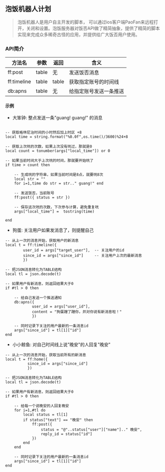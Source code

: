 ## 泡饭机器人计划

> 泡饭机器人是用户自主开发的脚本， 可以通过ios客户端PaoFan来远程打开，关闭和设置。泡饭服务器对饭否API做了精简抽象，提供了精简的脚本实现来完成众多稀奇古怪的应用，并提供给广大饭否用户使用。

### API简介

| 方法名 | 参数 | 返回 | 含义 |
| ----- | ---- | --- | --- |
| ff:post | table | 无 | 发送饭否消息 |
| ff:timeline | table | table | 获取指定账号的时间线 | 
| db:apns | table | 无 | 给指定账号发送一条推送 | 

#### 示例

* 大笨钟: 整点发送一条"guang! guang!" 的消息

~~~

-- 获取格林尼治时间的小时然后加上时区 +8
local time = string.format("%0.0f",os.time()/3600)%24+8

-- 获取上次咣的次数，如果上次没有咣过，那就是0
local count = tonumber(args["local_time"]) or 0

-- 如果当前时间大于上次咣的时间，那就要开始咣了
if time > count then

    -- 生成咣的字符串，如果当前时间是8点，就要咣8次
    local str = ""
    for i=1,time do str = str.." guang!" end

    -- 发送饭否，当前账号
    ff:post({ status = str })

    -- 保存这次咣的次数，下次参与计算，避免重复咣
    args["local_time"] =  tostring(time)

end

~~~


* 狗蛋: 关注用户如果发消息了，则提醒自己

~~~
-- 从上一次的消息开始，获取用户的新消息
local t = ff:timeline({
        user_id = args["target_user"],  -- 关注用户的id
        since_id = args["since_id"]     -- 关注用户上次的最新消息
        })

-- 把JSON消息转化为TABLE结构
local tl = json.decode(t)

-- 如果用户有新消息，则返回结果大于0
if #tl > 0 then

    -- 给自己发送一个推送通知
    db:apns({
            user_id = args["user_id"],
            content = "狗蛋蹭了蹭你，并对你说有新消息啦！"
            })

    -- 同时记录下关注的用户最新的一条消息id
    args["since_id"] = tl[1]["id"]
end

~~~

* 小小鲸鱼: 对自己时间线上说"晚安"的人回复"晚安"

~~~
-- 从上一次的消息开始，获取当前所有的新消息
local t = ff:home({
          since_id = args["since_id"]
          })

-- 把JSON消息转化为TABLE结构
local tl = json.decode(t)

-- 如果用户有新消息，则返回结果大于0
if #tl > 0 then

    -- 给每一个说晚安的人回复晚安
    for i=1,#tl do
        local status = tl[1]
        if status["text"] == "晚安" then
            ff:post({
                status = "@"..status["user"]["name"].." 晚安",
                reply_id = status["id"]
            })
        end
    end

    -- 同时记录下关注的用户最新的一条消息id
    args["since_id"] = tl[1]["id"]
end
~~~
